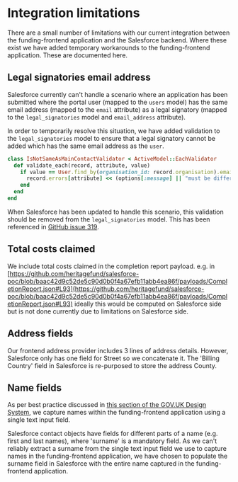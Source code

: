 # Integration limitations

There are a small number of limitations with our current integration between 
the funding-frontend application and the Salesforce backend. Where these exist 
we have added temporary workarounds to the funding-frontend application. These 
are documented here.

## Legal signatories email address

Salesforce currently can't handle a scenario where an application has been 
submitted where the portal user (mapped to the `users` model) has the same 
email address (mapped to the `email` attribute) as a legal signatory (mapped 
to the `legal_signatories` model and `email_address` attribute).

In order to temporarily resolve this situation, we have added validation to 
the `legal_signatories` model to ensure that a legal signatory cannot be added 
which has the same email address as the `user`.

```ruby
class IsNotSameAsMainContactValidator < ActiveModel::EachValidator
  def validate_each(record, attribute, value)
    if value == User.find_by(organisation_id: record.organisation).email
      record.errors[attribute] << (options[:message] || "must be different to your email address")
    end
  end
end
```

When Salesforce has been updated to handle this scenario, this validation 
should be removed from the `legal_signatories` model. This has been referenced 
in [GitHub issue 319](https://github.com/heritagefund/funding-frontend/issues/319).

## Total costs claimed
We include total costs claimed in the completion report payload. e.g. in 
[https://github.com/heritagefund/salesforce-poc/blob/baac42d9c52de5c90d0b0f4a67efb11abb4ea86f/payloads/CompletionReport.json#L93](https://github.com/heritagefund/salesforce-poc/blob/baac42d9c52de5c90d0b0f4a67efb11abb4ea86f/payloads/CompletionReport.json#L93) 
ideally this would be computed on Salesforce side but is not done currently due 
to limitations on Salesforce side.

## Address fields 
Our frontend address provider includes 3 lines of address details. However, 
Salesforce only has one field for Street so we concatenate it. The 
'Billing Country' field in Salesforce is re-purposed to store the address County.

## Name fields

As per best practice discussed in [this section of the GOV.UK Design System](https://design-system.service.gov.uk/patterns/names/), 
we capture names within the funding-frontend application using a single text 
input field.

Salesforce contact objects have fields for different parts of a name (e.g. first 
and last names), where 'surname' is a mandatory field. As we can't reliably 
extract a surname from the single text input field we use to capture names in 
the funding-frontend application, we have chosen to populate the surname field 
in Salesforce with the entire name captured in the funding-frontend application.
